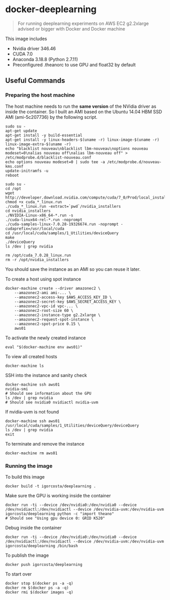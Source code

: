 # docker-deeplearning

> For running deeplearning experiments on AWS EC2 g2.2xlarge advised or bigger with
> Docker and Docker machine

This image includes

- Nvidia driver 346.46
- CUDA 7.0
- Anaconda 3.18.8 (Python 2.7.11)
- Preconfigured .theanorc to use GPU and float32 by default

## Useful Commands

### Preparing the host machine

The host machine needs to run the **same version** of the NVidia driver as inside the container. So I built an AMI based on the Ubuntu 14.04 HBM SSD AMI (ami-5c207736) by the following script.

    sudo su -
    apt-get update
    apt-get install -y build-essential
    apt-get install -y linux-headers-$(uname -r) linux-image-$(uname -r) linux-image-extra-$(uname -r)
    echo "blacklist nouveau\nblacklist lbm-nouveau\noptions nouveau modeset=0\nalias nouveau off\nalias lbm-nouveau off" > /etc/modprobe.d/blacklist-nouveau.conf
    echo options nouveau modeset=0 | sudo tee -a /etc/modprobe.d/nouveau-kms.conf
    update-initramfs -u
    reboot

    sudo su -
    cd /opt
    wget http://developer.download.nvidia.com/compute/cuda/7_0/Prod/local_installers/cuda_7.0.28_linux.run
    chmod +x cuda_*_linux.run
    ./cuda_*_linux.run -extract=`pwd`/nvidia_installers
    cd nvidia_installers
    ./NVIDIA-Linux-x86_64-*.run -s
    ./cuda-linux64-rel-*.run -noprompt
    ./cuda-samples-linux-7.0.28-19326674.run -noprompt -cudaprefix=/usr/local/cuda
    cd /usr/local/cuda/samples/1_Utilities/deviceQuery
    make
    ./deviceQuery
    ls /dev | grep nvidia

    rm /opt/cuda_7.0.28_linux.run
    rm -r /opt/nvidia_installers

You should save the instance as an AMI so you can reuse it later.

To create a host using spot instance

    docker-machine create --driver amazonec2 \
        --amazonec2-ami ami-... \
        --amazonec2-access-key $AWS_ACCESS_KEY_ID \
        --amazonec2-secret-key $AWS_SECRET_ACCESS_KEY \
        --amazonec2-vpc-id vpc-... \
        --amazonec2-root-size 60 \
        --amazonec2-instance-type g2.2xlarge \
        --amazonec2-request-spot-instance \
        --amazonec2-spot-price 0.15 \
        aws01

To activate the newly created instance

    eval "$(docker-machine env aws01)"

To view all created hosts

    docker-machine ls

SSH into the instance and sanity check

    docker-machine ssh aws01
    nvidia-smi
    # Should see information about the GPU
    ls /dev | grep nvidia
    # Should see nvidia0 nvidiactl nvidia-uvm

If nvidia-uvm is not found

    docker-machine ssh aws01
    /usr/local/cuda/samples/1_Utilities/deviceQuery/deviceQuery
    ls /dev | grep nvidia
    exit

To terminate and remove the instance

    docker-machine rm aws01

### Running the image

To build this image

    docker build -t igorcosta/deeplearning .

Make sure the GPU is working inside the container

    docker run -ti --device /dev/nvidia0:/dev/nvidia0 --device /dev/nvidiactl:/dev/nvidiactl --device /dev/nvidia-uvm:/dev/nvidia-uvm igorcosta/deeplearning python -c "import theano"
    # Should see "Using gpu device 0: GRID K520"

Debug inside the container

    docker run -ti --device /dev/nvidia0:/dev/nvidia0 --device /dev/nvidiactl:/dev/nvidiactl --device /dev/nvidia-uvm:/dev/nvidia-uvm igorcosta/deeplearning /bin/bash

To publish the image

    docker push igorcosta/deeplearning

To start over

    docker stop $(docker ps -a -q)
    docker rm $(docker ps -a -q)
    docker rmi $(docker images -q)
